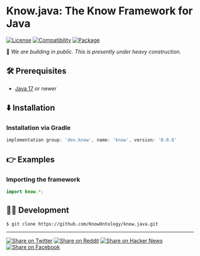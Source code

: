 # Know.java: The Know Framework for Java

[![License](https://img.shields.io/badge/license-Public%20Domain-blue.svg)](https://unlicense.org)
[![Compatibility](https://img.shields.io/badge/java-17-blue)](https://en.wikipedia.org/wiki/Java_version_history#Java_17)
[![Package](https://img.shields.io/badge/release-0.0.0-orange)](#)

🚧 _We are building in public. This is presently under heavy construction._

## 🛠️ Prerequisites

- [Java 17](https://en.wikipedia.org/wiki/Java_version_history#Java_17)
  or newer

## ⬇️ Installation

### Installation via Gradle

```groovy
implementation group: 'dev.know', name: 'know', version: '0.0.0'
```

## 👉 Examples

### Importing the framework

```java
import know.*;
```

## 👨‍💻 Development

```console
$ git clone https://github.com/KnowOntology/know.java.git
```

---

[![Share on Twitter](https://img.shields.io/badge/share%20on-twitter-03A9F4?logo=twitter)](https://twitter.com/share?url=https://github.com/KnowOntology/know.java&text=Know.java:%20The%20Know%20Framework%20for%20Java)
[![Share on Reddit](https://img.shields.io/badge/share%20on-reddit-red?logo=reddit)](https://reddit.com/submit?url=https://github.com/KnowOntology/know.java&title=Know.java:%20The%20Know%20Framework%20for%20Java)
[![Share on Hacker News](https://img.shields.io/badge/share%20on-hacker%20news-orange?logo=ycombinator)](https://news.ycombinator.com/submitlink?u=https://github.com/KnowOntology/know.java&t=Know.java:%20The%20Know%20Framework%20for%20Java)
[![Share on Facebook](https://img.shields.io/badge/share%20on-facebook-1976D2?logo=facebook)](https://www.facebook.com/sharer/sharer.php?u=https://github.com/KnowOntology/know.java)
